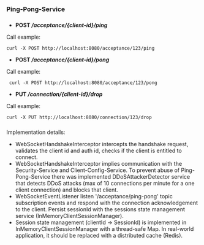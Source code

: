 ### Ping-Pong-Service

###

* **POST _/acceptance/{client-id}/ping_**

Call example:

```commandline 
curl -X POST http://localhost:8080/acceptance/123/ping
```

* **POST _/acceptance/{client-id}/pong_**

Call example:

```commandline
 curl -X POST http://localhost:8080/acceptance/123/pong
 ```

* **PUT _/connection/{client-id}/drop_**

Call example:

```commandline
curl -X PUT http://localhost:8080/connection/123/drop
```

###

Implementation details:

* WebSocketHandshakeInterceptor intercepts the handshake request,
  validates the client id and auth id, checks if the client is entitled to connect.
* WebSocketHandshakeInterceptor implies communication with the Security-Service and Client-Config-Service. To prevent
  abuse of Ping-Pong-Service
  there was implemented DDoSAttackerDetector service that detects DDoS attacks (max of 10 connections per minute for a one
  client connection) and blocks that client.
* WebSocketEventListener listen '/acceptance/ping-pong' topic subscription events and respond with the connection
  acknowledgement to the client.
  Persist sessionId with the sessions state management service (InMemoryClientSessionManager).
* Session state management (clientId -> SessionId) is implemented in InMemoryClientSessionManager with a thread-safe
  Map.
  In real-world application, it should be replaced with a distributed cache (Redis).